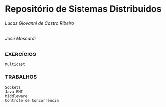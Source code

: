 # Repositório de Sistemas Distribuidos

###### Lucas Giovanni de Castro Ribeiro
###### José Moscardi

### EXERCÍCIOS

	Multicast

### TRABALHOS

	Sockets
	Java RMI
	Middleware
	Controle de Concorrência
